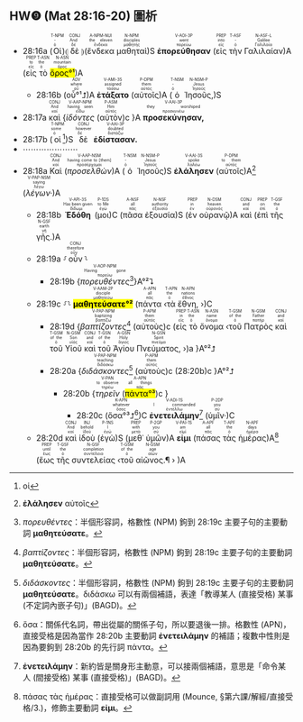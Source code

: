 ## HW❾ (Mat 28:16-20) 圖析



- <rt>28:16a</rt> (<RUBY><ruby><ruby>Οἱ<rt>ὁ</rt></ruby><rt>-</rt></ruby><rt>T-NPM</rt></RUBY>)⦇ <RUBY><ruby><ruby>δὲ<rt>δέ</rt></ruby><rt>And</rt></ruby><rt>CONJ</rt></RUBY> ⦈(<RUBY><ruby><ruby>ἕνδεκα<rt>ἕνδεκα</rt></ruby><rt>the eleven</rt></ruby><rt>A-NPM-NUI</rt></RUBY> <RUBY><ruby><ruby>μαθηταὶ<rt>μαθητής</rt></ruby><rt>disciples</rt></ruby><rt>N-NPM</rt></RUBY>)S <RUBY><ruby><ruby><strong>ἐπορεύθησαν</strong><rt>πορεύω</rt></ruby><rt>went</rt></ruby><rt>V-AOI-3P</rt></RUBY> (<RUBY><ruby><ruby>εἰς<rt>εἰς</rt></ruby><rt>into</rt></ruby><rt>PREP</rt></RUBY> <RUBY><ruby><ruby>τὴν<rt>ὁ</rt></ruby><rt>-</rt></ruby><rt>T-ASF</rt></RUBY> <RUBY><ruby><ruby>Γαλιλαίαν<rt>Γαλιλαία</rt></ruby><rt>Galilee</rt></ruby><rt>N-ASF-L</rt></RUBY>)A (<RUBY><ruby><ruby>εἰς<rt>εἰς</rt></ruby><rt>to</rt></ruby><rt>PREP</rt></RUBY> <RUBY><ruby><ruby>τὸ<rt>ὁ</rt></ruby><rt>the</rt></ruby><rt>T-ASN</rt></RUBY> <RUBY><ruby><ruby><mark>ὄρος°¹</mark><rt>ὄρος</rt></ruby><rt>mountain</rt></ruby><rt>N-ASN</rt></RUBY>)A 
	- <rt>28:16b</rt> (<RUBY><ruby><ruby>οὗ°¹⮥<rt>οὗ</rt></ruby><rt>where</rt></ruby><rt>ADV</rt></RUBY>)A <RUBY><ruby><ruby><strong>ἐτάξατο</strong><rt>τάσσω</rt></ruby><rt>assigned</rt></ruby><rt>V-AMI-3S</rt></RUBY> (<RUBY><ruby><ruby>αὐτοῖς<rt>αὐτός</rt></ruby><rt>them</rt></ruby><rt>P-DPM</rt></RUBY>)A (<RUBY><ruby><ruby>ὁ<rt>ὁ</rt></ruby><rt>-</rt></ruby><rt>T-NSM</rt></RUBY> <RUBY><ruby><ruby>Ἰησοῦς,<rt>Ἰησοῦς</rt></ruby><rt>Jesus</rt></ruby><rt>N-NSM-P</rt></RUBY>)S
- <rt>28:17a</rt> <RUBY><ruby><ruby>καὶ<rt>καί</rt></ruby><rt>And</rt></ruby><rt>CONJ</rt></RUBY> {<RUBY><ruby><ruby><em>ἰδόντες</em><rt>εἴδω</rt></ruby><rt>having seen</rt></ruby><rt>V-AAP-NPM</rt></RUBY> (<RUBY><ruby><ruby>αὐτὸν<rt>αὐτός</rt></ruby><rt>Him</rt></ruby><rt>P-ASM</rt></RUBY>)c }A <RUBY><ruby><ruby><strong>προσεκύνησαν,</strong><rt>προσκυνέω</rt></ruby><rt>they worshiped</rt></ruby><rt>V-AAI-3P</rt></RUBY> 
- <rt>28:17b</rt> (<RUBY><ruby><ruby>οἱ<rt>ὁ</rt></ruby><rt>some</rt></ruby><rt>T-NPM</rt></RUBY>[^1])S <RUBY><ruby><ruby>δὲ<rt>δέ</rt></ruby><rt>however</rt></ruby><rt>CONJ</rt></RUBY> <RUBY><ruby><ruby><strong>ἐδίστασαν.</strong><rt>διστάζω</rt></ruby><rt>doubted</rt></ruby><rt>V-AAI-3P</rt></RUBY> 
- ⋯⋯⋯⋯⋯⋯⋯
- <rt>28:18a</rt> <RUBY><ruby><ruby>Καὶ<rt>καί</rt></ruby><rt>And</rt></ruby><rt>CONJ</rt></RUBY> (<RUBY><ruby><ruby><em>προσελθὼν</em><rt>προσέρχομαι</rt></ruby><rt>having come to [them]</rt></ruby><rt>V-AAP-NSM</rt></RUBY>)A (<RUBY><ruby><ruby>ὁ<rt>ὁ</rt></ruby><rt>-</rt></ruby><rt>T-NSM</rt></RUBY> <RUBY><ruby><ruby>Ἰησοῦς<rt>Ἰησοῦς</rt></ruby><rt>Jesus</rt></ruby><rt>N-NSM-P</rt></RUBY>)S <RUBY><ruby><ruby><strong>ἐλάλησεν</strong><rt>λαλέω</rt></ruby><rt>spoke</rt></ruby><rt>V-AAI-3S</rt></RUBY> (<RUBY><ruby><ruby>αὐτοῖς<rt>αὐτός</rt></ruby><rt>to them</rt></ruby><rt>P-DPM</rt></RUBY>)A[^2] (<RUBY><ruby><ruby><em>λέγων·</em><rt>λέγω</rt></ruby><rt>saying</rt></ruby><rt>V-PAP-NSM</rt></RUBY>)A
	- <rt>28:18b</rt> <RUBY><ruby><ruby><strong>Ἐδόθη</strong><rt>δίδωμι</rt></ruby><rt>Has been given</rt></ruby><rt>V-API-3S</rt></RUBY> (<RUBY><ruby><ruby>μοι<rt>ἐγώ</rt></ruby><rt>to Me</rt></ruby><rt>P-1DS</rt></RUBY>)C (<RUBY><ruby><ruby>πᾶσα<rt>πᾶς</rt></ruby><rt>all</rt></ruby><rt>A-NSF</rt></RUBY> <RUBY><ruby><ruby>ἐξουσία<rt>ἐξουσία</rt></ruby><rt>authority</rt></ruby><rt>N-NSF</rt></RUBY>)S (<RUBY><ruby><ruby>ἐν<rt>ἐν</rt></ruby><rt>in</rt></ruby><rt>PREP</rt></RUBY> <RUBY><ruby><ruby>οὐρανῷ<rt>οὐρανός</rt></ruby><rt>heaven</rt></ruby><rt>N-DSM</rt></RUBY>)A <RUBY><ruby><ruby>καὶ<rt>καί</rt></ruby><rt>and</rt></ruby><rt>CONJ</rt></RUBY> (<RUBY><ruby><ruby>ἐπὶ<rt>ἐπί</rt></ruby><rt>on</rt></ruby><rt>PREP</rt></RUBY> <RUBY><ruby><ruby>τῆς<rt>ὁ</rt></ruby><rt>the</rt></ruby><rt>T-GSF</rt></RUBY> <RUBY><ruby><ruby>γῆς.<rt>γῆ</rt></ruby><rt>earth</rt></ruby><rt>N-GSF</rt></RUBY>)A 
	- <rt>28:19a</rt> ⸉<RUBY><ruby><ruby>οὖν<rt>οὖν</rt></ruby><rt>therefore</rt></ruby><rt>CONJ</rt></RUBY>⸊
		- <rt>28:19b</rt> {<RUBY><ruby><ruby><em>πορευθέντες</em><rt>πορεύω</rt></ruby><rt>Having gone</rt></ruby><rt>V-AOP-NPM</rt></RUBY>[^3]}A°²⮧ 
	- <rt>28:19c</rt> ⸉⸊ <RUBY><ruby><ruby><mark><strong>μαθητεύσατε°²</strong></mark><rt>μαθητεύω</rt></ruby><rt>disciple</rt></ruby><rt>V-AAM-2P</rt></RUBY> (<RUBY><ruby><ruby>πάντα<rt>πᾶς</rt></ruby><rt>all</rt></ruby><rt>A-APN</rt></RUBY> ‹<RUBY><ruby><ruby>τὰ<rt>ὁ</rt></ruby><rt>the</rt></ruby><rt>T-APN</rt></RUBY> <RUBY><ruby><ruby>ἔθνη,<rt>ἔθνος</rt></ruby><rt>nations</rt></ruby><rt>N-APN</rt></RUBY> ›)C 
		- <rt>28:19d</rt> {<RUBY><ruby><ruby><em>βαπτίζοντες</em><rt>βαπτίζω</rt></ruby><rt>baptizing</rt></ruby><rt>V-PAP-NPM</rt></RUBY>[^4] (<RUBY><ruby><ruby>αὐτοὺς<rt>αὐτός</rt></ruby><rt>them</rt></ruby><rt>P-APM</rt></RUBY>)c (<RUBY><ruby><ruby>εἰς<rt>εἰς</rt></ruby><rt>in</rt></ruby><rt>PREP</rt></RUBY> <RUBY><ruby><ruby>τὸ<rt>ὁ</rt></ruby><rt>the</rt></ruby><rt>T-ASN</rt></RUBY> <RUBY><ruby><ruby>ὄνομα<rt>ὄνομα</rt></ruby><rt>name</rt></ruby><rt>N-ASN</rt></RUBY> ‹<RUBY><ruby><ruby>τοῦ<rt>ὁ</rt></ruby><rt>of the</rt></ruby><rt>T-GSM</rt></RUBY> <RUBY><ruby><ruby>Πατρὸς<rt>πατήρ</rt></ruby><rt>Father</rt></ruby><rt>N-GSM</rt></RUBY> <RUBY><ruby><ruby>καὶ<rt>καί</rt></ruby><rt>and</rt></ruby><rt>CONJ</rt></RUBY> <RUBY><ruby><ruby>τοῦ<rt>ὁ</rt></ruby><rt>of the</rt></ruby><rt>T-GSM</rt></RUBY> <RUBY><ruby><ruby>Υἱοῦ<rt>υἱός</rt></ruby><rt>Son</rt></ruby><rt>N-GSM</rt></RUBY> <RUBY><ruby><ruby>καὶ<rt>καί</rt></ruby><rt>and</rt></ruby><rt>CONJ</rt></RUBY> <RUBY><ruby><ruby>τοῦ<rt>ὁ</rt></ruby><rt>of the</rt></ruby><rt>T-GSN</rt></RUBY> <RUBY><ruby><ruby>Ἁγίου<rt>ἅγιος</rt></ruby><rt>Holy</rt></ruby><rt>A-GSN</rt></RUBY> <RUBY><ruby><ruby>Πνεύματος,<rt>πνεῦμα</rt></ruby><rt>Spirit</rt></ruby><rt>N-GSN</rt></RUBY> ›)a }A°²⮥ 
		- <rt>28:20a</rt> {<RUBY><ruby><ruby><em>διδάσκοντες</em><rt>διδάσκω</rt></ruby><rt>teaching</rt></ruby><rt>V-PAP-NPM</rt></RUBY>[^5] (<RUBY><ruby><ruby>αὐτοὺς<rt>αὐτός</rt></ruby><rt>them</rt></ruby><rt>P-APM</rt></RUBY>)c (<rt>28:20b</rt>)c }A°²⮥ 
			- <rt>28:20b</rt> {<RUBY><ruby><ruby><em>τηρεῖν</em><rt>τηρέω</rt></ruby><rt>to observe</rt></ruby><rt>V-PAN</rt></RUBY> (<RUBY><ruby><ruby><mark>πάντα°³</mark><rt>πᾶς</rt></ruby><rt>all things</rt></ruby><rt>A-APN</rt></RUBY>)c }
				- <rt>28:20c</rt> (<RUBY><ruby><ruby>ὅσα°³⮥<rt>ὅσος</rt></ruby><rt>whatever</rt></ruby><rt>K-APN</rt></RUBY>[^6])C <RUBY><ruby><ruby><strong>ἐνετειλάμην</strong><rt>ἐντέλλω</rt></ruby><rt>I commanded</rt></ruby><rt>V-ADI-1S</rt></RUBY>[^7] (<RUBY><ruby><ruby>ὑμῖν·<rt>σύ</rt></ruby><rt>you</rt></ruby><rt>P-2DP</rt></RUBY>)C
	- <rt>28:20d</rt> <RUBY><ruby><ruby>καὶ<rt>καί</rt></ruby><rt>And</rt></ruby><rt>CONJ</rt></RUBY> <RUBY><ruby><ruby>ἰδοὺ<rt>ἰδού</rt></ruby><rt>behold</rt></ruby><rt>INJ</rt></RUBY> (<RUBY><ruby><ruby>ἐγὼ<rt>ἐγώ</rt></ruby><rt>I</rt></ruby><rt>P-1NS</rt></RUBY>)S (<RUBY><ruby><ruby>μεθ᾽<rt>μετά</rt></ruby><rt>with</rt></ruby><rt>PREP</rt></RUBY> <RUBY><ruby><ruby>ὑμῶν<rt>σύ</rt></ruby><rt>you</rt></ruby><rt>P-2GP</rt></RUBY>)A <RUBY><ruby><ruby><strong>εἰμι</strong><rt>εἰμί</rt></ruby><rt>am</rt></ruby><rt>V-PAI-1S</rt></RUBY> (<RUBY><ruby><ruby>πάσας<rt>πᾶς</rt></ruby><rt>all</rt></ruby><rt>A-APF</rt></RUBY> <RUBY><ruby><ruby>τὰς<rt>ὁ</rt></ruby><rt>the</rt></ruby><rt>T-APF</rt></RUBY> <RUBY><ruby><ruby>ἡμέρας<rt>ἡμέρα</rt></ruby><rt>days</rt></ruby><rt>N-APF</rt></RUBY>)A[^8] (<RUBY><ruby><ruby>ἕως<rt>ἕως</rt></ruby><rt>until</rt></ruby><rt>PREP</rt></RUBY> <RUBY><ruby><ruby>τῆς<rt>ὁ</rt></ruby><rt>the</rt></ruby><rt>T-GSF</rt></RUBY> <RUBY><ruby><ruby>συντελείας<rt>συντέλεια</rt></ruby><rt>completion</rt></ruby><rt>N-GSF</rt></RUBY> ‹<RUBY><ruby><ruby>τοῦ<rt>ὁ</rt></ruby><rt>of the</rt></ruby><rt>T-GSM</rt></RUBY> <RUBY><ruby><ruby>αἰῶνος.¶<rt>αἰών</rt></ruby><rt>age</rt></ruby><rt>N-GSM</rt></RUBY> › )A

[^1]: οἱ
[^2]: **ἐλάλησεν** αὐτοῖς
[^3]: _πορευθέντες_：半個形容詞，格數性 (NPM) 鉤到 28:19c 主要子句的主要動詞 **μαθητεύσατε**。
[^4]: _βαπτίζοντες_：半個形容詞，格數性 (NPM) 鉤到 28:19c 主要子句的主要動詞 **μαθητεύσατε**。
[^5]: _διδάσκοντες_：半個形容詞，格數性 (NPM) 鉤到 28:19c 主要子句的主要動詞 **μαθητεύσατε**。διδάσκω 可以有兩個補語，表達「教導某人 (直接受格) 某事 (不定詞內嵌子句)」(BAGD)。
[^6]: ὅσα：關係代名詞，帶出從屬的關係子句，所以要退後一排。格數性 (APN)，直接受格是因為當作 28:20b 主要動詞 **ἐνετειλάμην** 的補語；複數中性則是因為要鉤到 28:20b 的先行詞 πάντα。
[^7]: **ἐνετειλάμην**：新約皆是關身形主動意，可以接兩個補語，意思是「命令某人 (間接受格)  某事 (直接受格)」(BAGD)。
[^8]: πάσας τὰς ἡμέρας：直接受格可以做副詞用 (Mounce, §第六課/解經/直接受格/3.)，修飾主要動詞 **εἰμι**。

